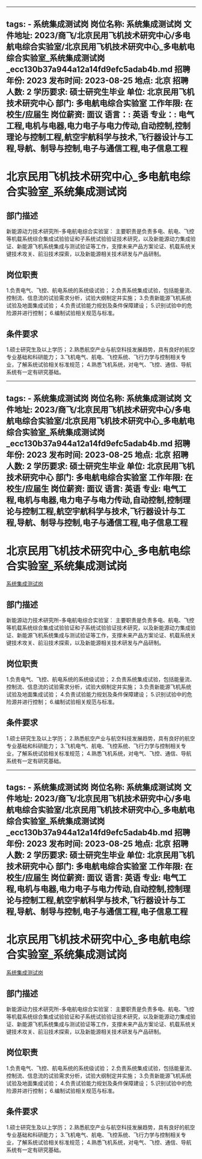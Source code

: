 
---
tags:
    - 系统集成测试岗
岗位名称: 系统集成测试岗
文件地址: 2023/商飞/北京民用飞机技术研究中心/多电航电综合实验室/北京民用飞机技术研究中心_多电航电综合实验室_系统集成测试岗_ecc130b37a944a12a14fd9efc5adab4b.md
招聘年份: 2023
发布时间: 2023-08-25
地点: 北京
招聘人数: 2
学历要求: 硕士研究生毕业
单位: 北京民用飞机技术研究中心
部门: 多电航电综合实验室
工作年限: 在校生/应届生
岗位薪资: 面议
语言：: 英语
专业：: 电气工程,电机与电器,电力电子与电力传动,自动控制,控制理论与控制工程,航空宇航科学与技术,飞行器设计与工程,导航、制导与控制,电子与通信工程,电子信息工程
---

# 北京民用飞机技术研究中心_多电航电综合实验室_系统集成测试岗

## 部门描述

新能源动力技术研究所-多电航电综合实验室： 主要职责是负责多电、航电、飞控等机载系统综合集成试验验证和子系统试验验证技术研究，以及新能源动力集成验证、新能源飞机系统集成与测试验证等工作，支撑未来产品方案论证、机载系统关键技术攻关、前沿技术探索，以及新能源相关技术研发与产品研制。

## 岗位职责

1.负责电气、飞控、航电系统的系统级试验；
 2.负责系统集成试验，包括能量流、控制流、信息流的试验需求分析，试验大纲制定并实施；
 3.负责新能源飞机系统试验及地面集成试验；
 4.负责试验能力规划及条件保障建设；
 5.识别试验中的危险源并进行控制；
 6.编制试验相关规范与标准。

 ## 条件要求

1.硕士研究生及以上学历；
 2.熟悉航空产业与航空科技发展趋势，具有良好的航空专业基础和科研能力；
 3.飞机电气、航电、飞控系统、飞行力学与控制相关专业，了解系统试验相关标准规范；
 4.熟悉飞机系统，对电气、飞控、通信、导航系统有一定有研究基础。

---
tags:
    - 系统集成测试岗
岗位名称: 系统集成测试岗
文件地址: 2023/商飞/北京民用飞机技术研究中心/多电航电综合实验室/北京民用飞机技术研究中心_多电航电综合实验室_系统集成测试岗_ecc130b37a944a12a14fd9efc5adab4b.md
招聘年份: 2023
发布时间: 2023-08-25
地点: 北京
招聘人数: 2
学历要求: 硕士研究生毕业
单位: 北京民用飞机技术研究中心
部门: 多电航电综合实验室
工作年限: 在校生/应届生
岗位薪资: 面议
语言: 英语
专业: 电气工程,电机与电器,电力电子与电力传动,自动控制,控制理论与控制工程,航空宇航科学与技术,飞行器设计与工程,导航、制导与控制,电子与通信工程,电子信息工程
---

# 北京民用飞机技术研究中心_多电航电综合实验室_系统集成测试岗

[系统集成测试岗](http://zhaopin.comac.cc/zp/ct/out/position/positionDetail?planid=ecc130b37a944a12a14fd9efc5adab4b)

## 部门描述

新能源动力技术研究所-多电航电综合实验室： 主要职责是负责多电、航电、飞控等机载系统综合集成试验验证和子系统试验验证技术研究，以及新能源动力集成验证、新能源飞机系统集成与测试验证等工作，支撑未来产品方案论证、机载系统关键技术攻关、前沿技术探索，以及新能源相关技术研发与产品研制。

## 岗位职责

1.负责电气、飞控、航电系统的系统级试验；
 2.负责系统集成试验，包括能量流、控制流、信息流的试验需求分析，试验大纲制定并实施；
 3.负责新能源飞机系统试验及地面集成试验；
 4.负责试验能力规划及条件保障建设；
 5.识别试验中的危险源并进行控制；
 6.编制试验相关规范与标准。

 ## 条件要求

1.硕士研究生及以上学历；
 2.熟悉航空产业与航空科技发展趋势，具有良好的航空专业基础和科研能力；
 3.飞机电气、航电、飞控系统、飞行力学与控制相关专业，了解系统试验相关标准规范；
 4.熟悉飞机系统，对电气、飞控、通信、导航系统有一定有研究基础。

---
tags:
    - 系统集成测试岗
岗位名称: 系统集成测试岗
文件地址: 2023/商飞/北京民用飞机技术研究中心/多电航电综合实验室/北京民用飞机技术研究中心_多电航电综合实验室_系统集成测试岗_ecc130b37a944a12a14fd9efc5adab4b.md
招聘年份: 2023
发布时间: 2023-08-25
地点: 北京
招聘人数: 2
学历要求: 硕士研究生毕业
单位: 北京民用飞机技术研究中心
部门: 多电航电综合实验室
工作年限: 在校生/应届生
岗位薪资: 面议
语言: 英语
专业: 电气工程,电机与电器,电力电子与电力传动,自动控制,控制理论与控制工程,航空宇航科学与技术,飞行器设计与工程,导航、制导与控制,电子与通信工程,电子信息工程
---

# 北京民用飞机技术研究中心_多电航电综合实验室_系统集成测试岗

[系统集成测试岗](http://zhaopin.comac.cc/zp/ct/out/position/positionDetail?planid=ecc130b37a944a12a14fd9efc5adab4b)


## 部门描述

新能源动力技术研究所-多电航电综合实验室： 主要职责是负责多电、航电、飞控等机载系统综合集成试验验证和子系统试验验证技术研究，以及新能源动力集成验证、新能源飞机系统集成与测试验证等工作，支撑未来产品方案论证、机载系统关键技术攻关、前沿技术探索，以及新能源相关技术研发与产品研制。

## 岗位职责

1.负责电气、飞控、航电系统的系统级试验；
 2.负责系统集成试验，包括能量流、控制流、信息流的试验需求分析，试验大纲制定并实施；
 3.负责新能源飞机系统试验及地面集成试验；
 4.负责试验能力规划及条件保障建设；
 5.识别试验中的危险源并进行控制；
 6.编制试验相关规范与标准。

 ## 条件要求

1.硕士研究生及以上学历；
 2.熟悉航空产业与航空科技发展趋势，具有良好的航空专业基础和科研能力；
 3.飞机电气、航电、飞控系统、飞行力学与控制相关专业，了解系统试验相关标准规范；
 4.熟悉飞机系统，对电气、飞控、通信、导航系统有一定有研究基础。
